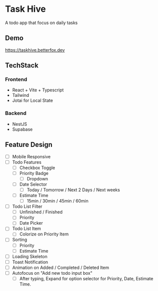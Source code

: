 # Task Hive

A todo app that focus on daily tasks

## Demo

https://taskhive.betterfox.dev

## TechStack

### Frontend

- React + Vite + Typescript
- Tailwind
- Jotai for Local State

### Backend

- NestJS
- Supabase

## Feature Design

- [ ] Mobile Responsive
- [ ] Todo Features
  - [ ] Checkbox Toggle
  - [ ] Priority Badge
    - [ ] Dropdown
  - [ ] Date Selector
    - [ ] Today / Tomorrow / Next 2 Days / Next weeks
  - [ ] Estimate Time
    - [ ] 15min / 30min / 45min / 60min
- [ ] Todo List Filter
  - [ ] Unfinished / Finished
  - [ ] Priority
  - [ ] Date Picker
- [ ] Todo List Item
  - [ ] Colorize on Priority Item
- [ ] Sorting
  - [ ] Priority
  - [ ] Estimate Time
- [ ] Loading Skeleton
- [ ] Toast Notification
- [ ] Animation on Added / Completed / Deleted Item
- [ ] Autofocus on "Add new todo input box"
  - [ ] After typing, Expand for option selector for Priority, Date, Estimate Time.